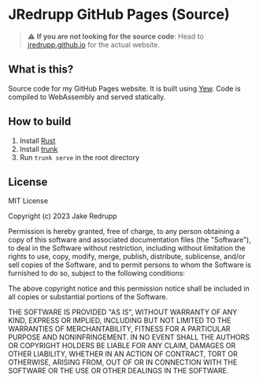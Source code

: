 # JRedrupp GitHub Pages (Source)
> :warning: **If you are not looking for the source code**: Head to [jredrupp.github.io](https://jredrupp.github.io) for the actual website.

## What is this?
Source code for my GitHub Pages website. It is built using [Yew](https://yew.rs/). Code is compiled to WebAssembly and served statically.

## How to build
1. Install [Rust](https://www.rust-lang.org/tools/install)
2. Install [trunk](https://trunkrs.dev/)
3. Run `trunk serve` in the root directory

## License
MIT License

Copyright (c) 2023 Jake Redrupp

Permission is hereby granted, free of charge, to any person obtaining a copy
of this software and associated documentation files (the "Software"), to deal
in the Software without restriction, including without limitation the rights
to use, copy, modify, merge, publish, distribute, sublicense, and/or sell
copies of the Software, and to permit persons to whom the Software is
furnished to do so, subject to the following conditions:

The above copyright notice and this permission notice shall be included in all
copies or substantial portions of the Software.

THE SOFTWARE IS PROVIDED "AS IS", WITHOUT WARRANTY OF ANY KIND, EXPRESS OR
IMPLIED, INCLUDING BUT NOT LIMITED TO THE WARRANTIES OF MERCHANTABILITY,
FITNESS FOR A PARTICULAR PURPOSE AND NONINFRINGEMENT. IN NO EVENT SHALL THE
AUTHORS OR COPYRIGHT HOLDERS BE LIABLE FOR ANY CLAIM, DAMAGES OR OTHER
LIABILITY, WHETHER IN AN ACTION OF CONTRACT, TORT OR OTHERWISE, ARISING FROM,
OUT OF OR IN CONNECTION WITH THE SOFTWARE OR THE USE OR OTHER DEALINGS IN THE
SOFTWARE.